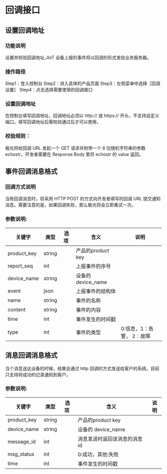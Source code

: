 # 回调接口

## 设置回调地址
### 功能说明
设置并校验回调地址,JIoT 设备上报的事件将以回调的形式发给业务服务器。

### 操作路径
Step1：登入控制台
Step2：进入具体的产品页面
Step3：左侧菜单中选择［回调设置］
Step4：点击选择需要使用的回调接口

### 设置回调地址
在控制台填写回调地址，回调地址必须以 http:// 或 https:// 开头，不支持自定义端口。填写回调地址后需校验通过后才可以使用，

### 校验规则：
极光将给回调 URL 发起一个 GET 请求并附带一个 8 位随机字符串的参数 echostr，开发者需要在 Response Body 里将 echostr 的 value 返回。

## 事件回调消息格式
### 回调方式说明
当有回调消息时，将采用 HTTP POST 的方式向开发者填写的回调 URL 提交通知消息。需要注意的是，如果回调失败，那么极光将会立即重试一次。

### 参数说明:
| 关键字 | 类型 | 选项  | 含义 | 说明 |
| --- | --- | --- | --- | --- |
| product_key | string | | 产品的product key| |
| report_seq| int| | 上报事件的序号 | |
| device_name | string |  | 设备的 device_name | |
| event | json | |上报事件的结构体 | |
| name | string |  | 事件的名称 | |
| content | string |  | 事件的内容 | |
| time | int |  | 事件发生的时间戳| |
| type | int  |  | 事件的类型 | 0:信息，1：告警， 2：故障 |

## 消息回调消息格式
当个消息送达设备的时候，结果会通过 http 回调的方式发送给客户的系统。目前只支持将成功的记录通知到客户。
### 参数说明:
| 关键字 | 类型 | 选项  | 含义 | 说明 |
| --- | --- | --- | --- | --- |
| product_key | string | | 产品的product key| |
| device_name | string |  | 设备的 device_name | |
| message_id| int| | 消息发送时返回该消息的消息 id | |
| msg_status | int |  |0:成功，其他:失败| |
| time | int |  | 事件发生的时间戳 | |